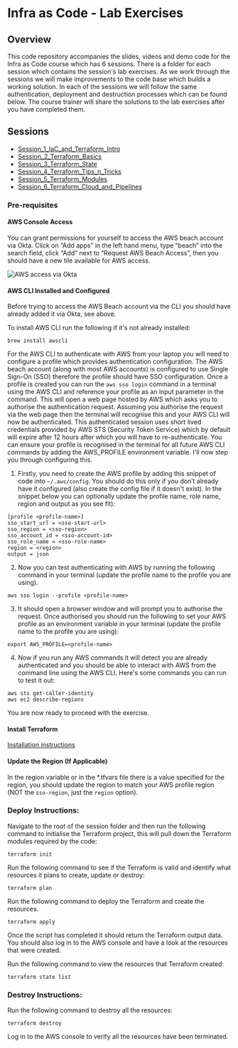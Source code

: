 # Infra as Code - Lab Exercises

## Overview

This code repository accompanies the slides, videos and demo code for the Infra as Code course which has 6 sessions. There is a folder for each session which contains the session's lab exercises. As we work through the sessions we will make improvements to the code base which builds a working solution. In each of the sessions we will follow the same authentication, deployment and destruction processes which can be found below. The course trainer will share the solutions to the lab exercises after you have completed them.

## Sessions

- [Session_1_IaC_and_Terraform_Intro](./Session_1_IaC_and_Terraform_Intro/README.md)
- [Session_2_Terraform_Basics](./Session_2_Terraform_Basics/README.md)
- [Session_3_Terraform_State](./Session_3_Terraform_State/README.md)
- [Session_4_Terraform_Tips_n_Tricks](./Session_4_Terraform_Tips_n_Tricks/README.md)
- [Session_5_Terraform_Modules](./Session_5_Terraform_Modules/README.md)
- [Session_6_Terraform_Cloud_and_Pipelines](./Session_6_Terraform_Cloud_and_Pipelines/README.md)


### Pre-requisites

#### AWS Console Access

You can grant permissions for yourself to access the AWS beach account via Okta.  Click on “Add apps” in the left hand menu, type “beach” into the search field, click “Add” next to “Request AWS Beach Access”, then you should have a new tile available for AWS access.

![AWS access via Okta](./images/AWS_access.png)


#### AWS CLI Installed and Configured

Before trying to access the AWS Beach account via the CLI you should have already added it via Okta, see above.

To install AWS CLI run the following if it's not already installed:

```
brew install awscli
```

For the AWS CLI to authenticate with AWS from your laptop you will need to configure a profile which provides authentication configuration.  The AWS beach account (along with most AWS accounts) is configured to use Single Sign-On (SSO) therefore the profile should have SSO configuration.  Once a profile is created you can run the `aws sso login` command in a terminal using the AWS CLI and reference your profile as an input parameter in the command.  This will open a web page hosted by AWS which asks you to authorise the authentication request.  Assuming you authorise the request via the web page then the terminal will recognise this and your AWS CLI will now be authenticated.  This authenticated session uses short lived credentials provided by AWS STS (Security Token Service) which by default will expire after 12 hours after which you will have to re-authenticate.  You can ensure your profile is recognised in the terminal for all future AWS CLI commands by adding the AWS_PROFILE environment variable.  I'll now step you through configuring this.

1. Firstly, you need to create the AWS profile by adding this snippet of code into `~/.aws/config`.  You should do this only if you don’t already have it configured (also create the config file if it doesn't exist).  In the snippet below you can optionally update the profile name, role name, region and output as you see fit):

```
[profile <profile-name>]
sso_start_url = <sso-start-url>
sso_region = <sso-region>
sso_account_id = <sso-account-id>
sso_role_name = <sso-role-name>
region = <region>
output = json
```

2. Now you can test authenticating with AWS by running the following command in your terminal (update the profile name to the profile you are using).

```
aws sso login --profile <profile-name>
```

3. It should open a browser window and will prompt you to authorise the request.  Once authorised you should run the following to set your AWS profile as an environment variable in your terminal (update the profile name to the profile you are using):

```
export AWS_PROFILE=<profile-name>
```

4. Now if you run any AWS commands it will detect you are already authenticated and you should be able to interact with AWS from the command line using the AWS CLI.  Here's some commands you can run to test it out:

```
aws sts get-caller-identity
aws ec2 describe-regions
```

You are now ready to proceed with the exercise.


#### Install Terraform

[Installation instructions](https://developer.hashicorp.com/terraform/tutorials/aws-get-started/install-cli)

#### Update the Region (If Applicable)

In the region variable or in the \*.tfvars file there is a value specified for the region, you should update the region to match your AWS profile region (NOT the `sso-region`, just the `region` option).

### Deploy Instructions:

Navigate to the root of the session folder and then run the following command to initialise the Terraform project, this will pull down the Terraform modules required by the code:

```
terraform init
```

Run the following command to see if the Terraform is valid and identify what resources it plans to create, update or destroy:

```
terraform plan
```

Run the following command to deploy the Terraform and create the resources.

```
terraform apply
```

Once the script has completed it should return the Terraform output data. You should also log in to the AWS console and have a look at the resources that were created.

Run the following command to view the resources that Terraform created:

```
terraform state list
```

### Destroy Instructions:

Run the following command to destroy all the resources:

```
terraform destroy
```

Log in to the AWS console to verify all the resources have been terminated.
